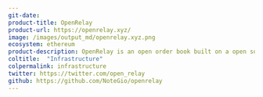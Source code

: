 ```yaml
---
git-date:
product-title: OpenRelay
product-url: https://openrelay.xyz/
image: /images/output_md/openrelay.xyz.png
ecosystem: ethereum
product-description: OpenRelay is an open order book built on a open source microservice architecture that makes finding orders and filling them via the 0x Protocol fast and efficient at any scale.
coltitle:  "Infrastructure"
colpermalink: infrastructure
twitter: https://twitter.com/open_relay
github: https://github.com/NoteGio/openrelay
---
```

